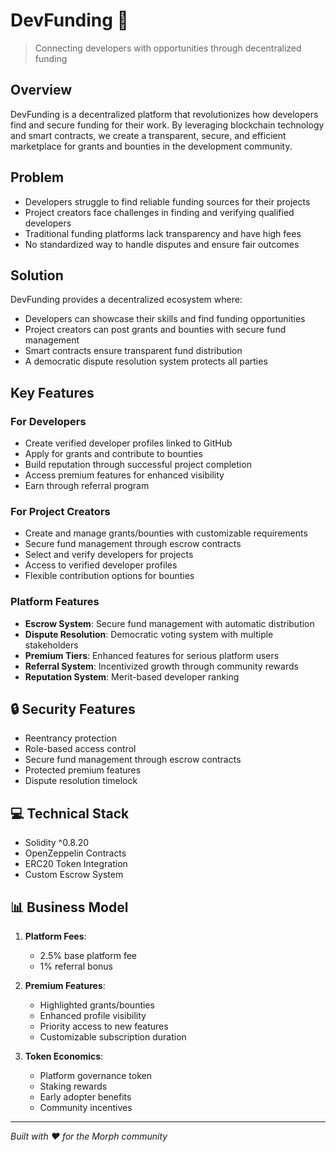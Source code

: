 # DevFunding 🚀

> Connecting developers with opportunities through decentralized funding

## Overview

DevFunding is a decentralized platform that revolutionizes how developers find and secure funding for their work. By leveraging blockchain technology and smart contracts, we create a transparent, secure, and efficient marketplace for grants and bounties in the development community.

## Problem

- Developers struggle to find reliable funding sources for their projects
- Project creators face challenges in finding and verifying qualified developers
- Traditional funding platforms lack transparency and have high fees
- No standardized way to handle disputes and ensure fair outcomes

##  Solution

DevFunding provides a decentralized ecosystem where:
- Developers can showcase their skills and find funding opportunities
- Project creators can post grants and bounties with secure fund management
- Smart contracts ensure transparent fund distribution
- A democratic dispute resolution system protects all parties

## Key Features

### For Developers
- Create verified developer profiles linked to GitHub
- Apply for grants and contribute to bounties
- Build reputation through successful project completion
- Access premium features for enhanced visibility
- Earn through referral program

### For Project Creators
- Create and manage grants/bounties with customizable requirements
- Secure fund management through escrow contracts
- Select and verify developers for projects
- Access to verified developer profiles
- Flexible contribution options for bounties

### Platform Features
- **Escrow System**: Secure fund management with automatic distribution
- **Dispute Resolution**: Democratic voting system with multiple stakeholders
- **Premium Tiers**: Enhanced features for serious platform users
- **Referral System**: Incentivized growth through community rewards
- **Reputation System**: Merit-based developer ranking

## 🔒 Security Features

- Reentrancy protection
- Role-based access control
- Secure fund management through escrow contracts
- Protected premium features
- Dispute resolution timelock

## 💻 Technical Stack

- Solidity ^0.8.20
- OpenZeppelin Contracts
- ERC20 Token Integration
- Custom Escrow System

## 📊 Business Model

1. **Platform Fees**:
   - 2.5% base platform fee
   - 1% referral bonus

2. **Premium Features**:
   - Highlighted grants/bounties
   - Enhanced profile visibility
   - Priority access to new features
   - Customizable subscription duration

3. **Token Economics**:
   - Platform governance token
   - Staking rewards
   - Early adopter benefits
   - Community incentives

---

*Built with ❤️ for the Morph community*